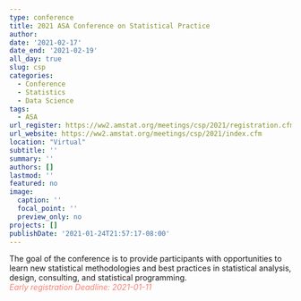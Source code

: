 ```yaml
---
type: conference
title: 2021 ASA Conference on Statistical Practice
author: 
date: '2021-02-17'
date_end: '2021-02-19'
all_day: true
slug: csp
categories:
  - Conference
  - Statistics
  - Data Science
tags:
  - ASA
url_register: https://ww2.amstat.org/meetings/csp/2021/registration.cfm
url_website: https://ww2.amstat.org/meetings/csp/2021/index.cfm
location: "Virtual"
subtitle: ''
summary: ''
authors: []
lastmod: ''
featured: no
image:
  caption: ''
  focal_point: ''
  preview_only: no
projects: []
publishDate: '2021-01-24T21:57:17-08:00'
---
```

The goal of the conference is to provide participants with opportunities to learn new statistical methodologies and best practices in statistical analysis, design, consulting, and statistical programming.  
<span style="color: salmon;">*Early registration Deadline: 2021-01-11*</span>
<!--more--> 